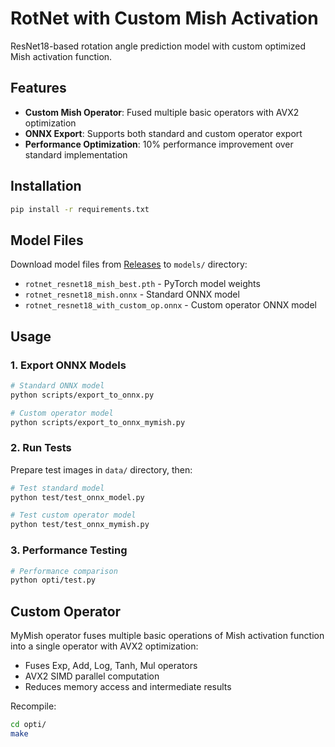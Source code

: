 # RotNet with Custom Mish Activation

ResNet18-based rotation angle prediction model with custom optimized Mish activation function.

## Features

- **Custom Mish Operator**: Fused multiple basic operators with AVX2 optimization
- **ONNX Export**: Supports both standard and custom operator export
- **Performance Optimization**: 10% performance improvement over standard implementation

## Installation

```bash
pip install -r requirements.txt
```

## Model Files

Download model files from [Releases](../../releases) to `models/` directory:
- `rotnet_resnet18_mish_best.pth` - PyTorch model weights
- `rotnet_resnet18_mish.onnx` - Standard ONNX model
- `rotnet_resnet18_with_custom_op.onnx` - Custom operator ONNX model

## Usage

### 1. Export ONNX Models

```bash
# Standard ONNX model
python scripts/export_to_onnx.py

# Custom operator model
python scripts/export_to_onnx_mymish.py
```

### 2. Run Tests

Prepare test images in `data/` directory, then:

```bash
# Test standard model
python test/test_onnx_model.py

# Test custom operator model
python test/test_onnx_mymish.py
```

### 3. Performance Testing

```bash
# Performance comparison
python opti/test.py
```

## Custom Operator

MyMish operator fuses multiple basic operations of Mish activation function into a single operator with AVX2 optimization:

- Fuses Exp, Add, Log, Tanh, Mul operators
- AVX2 SIMD parallel computation
- Reduces memory access and intermediate results

Recompile:
```bash
cd opti/
make
```


